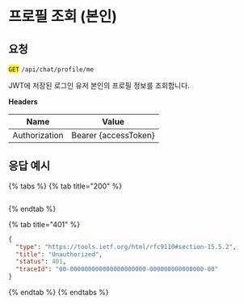 # 프로필 조회 (본인)

## 요청

<mark style="color:blue;">`GET`</mark> `/api/chat/profile/me`

JWT에 저장된 로그인 유저 본인의 프로필 정보를 조회합니다.



**Headers**

| Name          | Value                |
| ------------- | -------------------- |
| Authorization | Bearer {accessToken} |





## 응답 예시

{% tabs %}
{% tab title="200" %}
```json
```
{% endtab %}

{% tab title="401" %}
```json
{
  "type": "https://tools.ietf.org/html/rfc9110#section-15.5.2",
  "title": "Unauthorized",
  "status": 401,
  "traceId": "00-000000000000000000000-000000000000000-00"
}
```
{% endtab %}
{% endtabs %}
